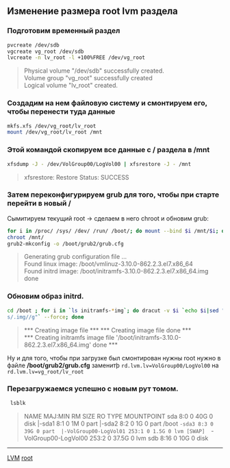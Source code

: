 ## Изменение размера root lvm раздела

### Подготовим временный раздел 

```bash
pvcreate /dev/sdb
vgcreate vg_root /dev/sdb
lvcreate -n lv_root -l +100%FREE /dev/vg_root
```

>  Physical volume "/dev/sdb" successfully created.  
>  Volume group "vg_root" successfully created  
>  Logical volume "lv_root" created.    

### Создадим на нем файловую систему и смонтируем его, чтобы перенести туда данные

```bash
mkfs.xfs /dev/vg_root/lv_root
mount /dev/vg_root/lv_root /mnt
```

### Этой командой скопируем все данные с / раздела в /mnt

```bash
xfsdump -J - /dev/VolGroup00/LogVol00 | xfsrestore -J - /mnt
```

> xfsrestore: Restore Status: SUCCESS

### Затем переконфигурируем grub для того, чтобы при старте перейти в новый /

Сымитируем текущий root -> сделаем в него chroot и обновим grub:

```bash
for i in /proc/ /sys/ /dev/ /run/ /boot/; do mount --bind $i /mnt/$i; done
chroot /mnt/
grub2-mkconfig -o /boot/grub2/grub.cfg
```

> Generating grub configuration file ...                                          
> Found linux image: /boot/vmlinuz-3.10.0-862.2.3.el7.x86_64               
> Found initrd image: /boot/initramfs-3.10.0-862.2.3.el7.x86_64.img     
> done

### Обновим образ initrd. 

```bash
cd /boot ; for i in `ls initramfs-*img`; do dracut -v $i `echo $i|sed "s/initramfs-//g;
s/.img//g"` --force; done
```

> *** Creating image file *** 
> *** Creating image file done ***  
> *** Creating initramfs image file '/boot/initramfs-3.10.0-862.2.3.el7.x86_64.img' done *** 

Ну и для того, чтобы при загрузке был смонтирован нужны root нужно в файле
**/boot/grub2/grub.cfg** заменитþ `rd.lvm.lv=VolGroup00/LogVol00` на `rd.lvm.lv=vg_root/lv_root`

### Перезагружаемся успешно с новым рут томом.

```bash
 lsblk
```

> NAME MAJ:MIN RM SIZE RO TYPE MOUNTPOINT 
> sda 8:0 0 40G 0 disk 
> |-sda1 8:1 0 1M 0 part 
> |-sda2 8:2 0 1G 0 part /boot 
> `-sda3 8:3 0 39G 0 part 
>  |-VolGroup00-LogVol01 253:1 0 1.5G 0 lvm [SWAP] 
>  `-VolGroup00-LogVol00 253:2 0 37.5G 0 lvm 
> sdb 8:16 0 10G 0 disk 







**********
[LVM](/tags/LVM.md)
[root](/tags/root.md)
